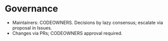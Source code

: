 # Governance

- Maintainers: CODEOWNERS. Decisions by lazy consensus; escalate via proposal in Issues.
- Changes via PRs; CODEOWNERS approval required.
